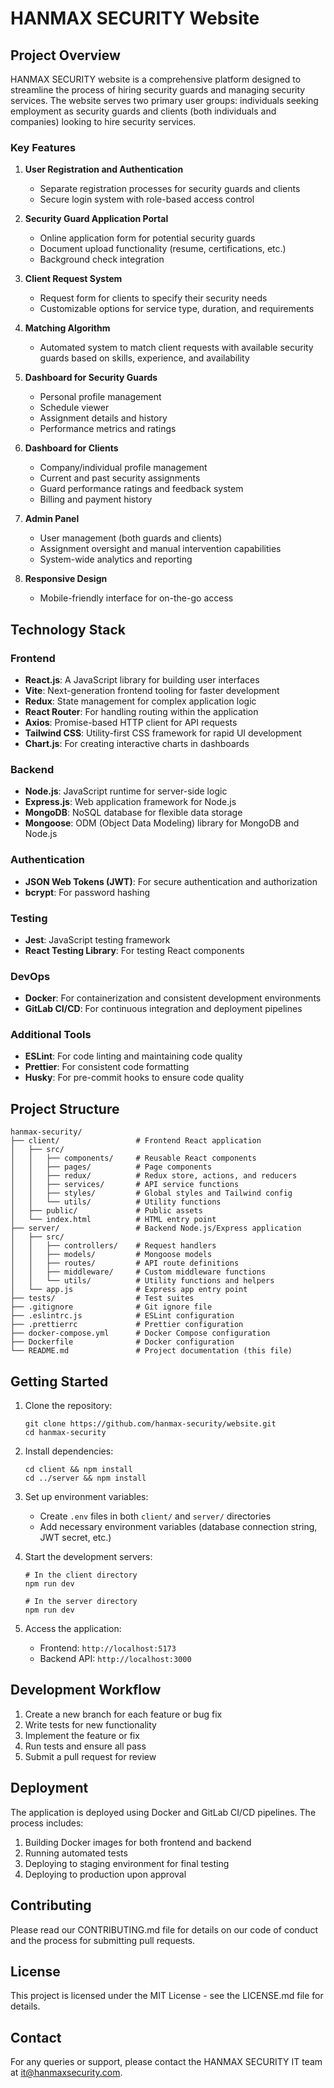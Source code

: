 # HANMAX SECURITY Website

## Project Overview

HANMAX SECURITY website is a comprehensive platform designed to streamline the process of hiring security guards and managing security services. The website serves two primary user groups: individuals seeking employment as security guards and clients (both individuals and companies) looking to hire security services.

### Key Features

1. **User Registration and Authentication**
   - Separate registration processes for security guards and clients
   - Secure login system with role-based access control

2. **Security Guard Application Portal**
   - Online application form for potential security guards
   - Document upload functionality (resume, certifications, etc.)
   - Background check integration

3. **Client Request System**
   - Request form for clients to specify their security needs
   - Customizable options for service type, duration, and requirements

4. **Matching Algorithm**
   - Automated system to match client requests with available security guards based on skills, experience, and availability

5. **Dashboard for Security Guards**
   - Personal profile management
   - Schedule viewer
   - Assignment details and history
   - Performance metrics and ratings

6. **Dashboard for Clients**
   - Company/individual profile management
   - Current and past security assignments
   - Guard performance ratings and feedback system
   - Billing and payment history

7. **Admin Panel**
   - User management (both guards and clients)
   - Assignment oversight and manual intervention capabilities
   - System-wide analytics and reporting

8. **Responsive Design**
   - Mobile-friendly interface for on-the-go access

## Technology Stack

### Frontend
- **React.js**: A JavaScript library for building user interfaces
- **Vite**: Next-generation frontend tooling for faster development
- **Redux**: State management for complex application logic
- **React Router**: For handling routing within the application
- **Axios**: Promise-based HTTP client for API requests
- **Tailwind CSS**: Utility-first CSS framework for rapid UI development
- **Chart.js**: For creating interactive charts in dashboards

### Backend
- **Node.js**: JavaScript runtime for server-side logic
- **Express.js**: Web application framework for Node.js
- **MongoDB**: NoSQL database for flexible data storage
- **Mongoose**: ODM (Object Data Modeling) library for MongoDB and Node.js

### Authentication
- **JSON Web Tokens (JWT)**: For secure authentication and authorization
- **bcrypt**: For password hashing

### Testing
- **Jest**: JavaScript testing framework
- **React Testing Library**: For testing React components

### DevOps
- **Docker**: For containerization and consistent development environments
- **GitLab CI/CD**: For continuous integration and deployment pipelines

### Additional Tools
- **ESLint**: For code linting and maintaining code quality
- **Prettier**: For consistent code formatting
- **Husky**: For pre-commit hooks to ensure code quality

## Project Structure

```
hanmax-security/
├── client/                 # Frontend React application
│   ├── src/
│   │   ├── components/     # Reusable React components
│   │   ├── pages/          # Page components
│   │   ├── redux/          # Redux store, actions, and reducers
│   │   ├── services/       # API service functions
│   │   ├── styles/         # Global styles and Tailwind config
│   │   └── utils/          # Utility functions
│   ├── public/             # Public assets
│   └── index.html          # HTML entry point
├── server/                 # Backend Node.js/Express application
│   ├── src/
│   │   ├── controllers/    # Request handlers
│   │   ├── models/         # Mongoose models
│   │   ├── routes/         # API route definitions
│   │   ├── middleware/     # Custom middleware functions
│   │   └── utils/          # Utility functions and helpers
│   └── app.js              # Express app entry point
├── tests/                  # Test suites
├── .gitignore              # Git ignore file
├── .eslintrc.js            # ESLint configuration
├── .prettierrc             # Prettier configuration
├── docker-compose.yml      # Docker Compose configuration
├── Dockerfile              # Docker configuration
└── README.md               # Project documentation (this file)
```

## Getting Started

1. Clone the repository:
   ```
   git clone https://github.com/hanmax-security/website.git
   cd hanmax-security
   ```

2. Install dependencies:
   ```
   cd client && npm install
   cd ../server && npm install
   ```

3. Set up environment variables:
   - Create `.env` files in both `client/` and `server/` directories
   - Add necessary environment variables (database connection string, JWT secret, etc.)

4. Start the development servers:
   ```
   # In the client directory
   npm run dev

   # In the server directory
   npm run dev
   ```

5. Access the application:
   - Frontend: `http://localhost:5173`
   - Backend API: `http://localhost:3000`

## Development Workflow

1. Create a new branch for each feature or bug fix
2. Write tests for new functionality
3. Implement the feature or fix
4. Run tests and ensure all pass
5. Submit a pull request for review

## Deployment

The application is deployed using Docker and GitLab CI/CD pipelines. The process includes:

1. Building Docker images for both frontend and backend
2. Running automated tests
3. Deploying to staging environment for final testing
4. Deploying to production upon approval

## Contributing

Please read our CONTRIBUTING.md file for details on our code of conduct and the process for submitting pull requests.

## License

This project is licensed under the MIT License - see the LICENSE.md file for details.

## Contact

For any queries or support, please contact the HANMAX SECURITY IT team at it@hanmaxsecurity.com.
